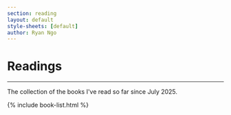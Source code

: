 ```yaml
---
section: reading
layout: default 
style-sheets: [default]
author: Ryan Ngo
---
```


# Readings
---

The collection of the books I've read so far since July 2025.

{% include book-list.html %}

